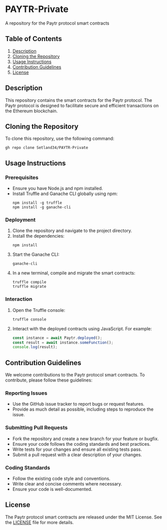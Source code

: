 # PAYTR-Private
A repository for the Paytr protocol smart contracts

## Table of Contents
1. [Description](#description)
2. [Cloning the Repository](#cloning-the-repository)
3. [Usage Instructions](#usage-instructions)
4. [Contribution Guidelines](#contribution-guidelines)
5. [License](#license)

## Description
This repository contains the smart contracts for the Paytr protocol. The Paytr protocol is designed to facilitate secure and efficient transactions on the Ethereum blockchain.

## Cloning the Repository
To clone this repository, use the following command:
```
gh repo clone Setland34/PAYTR-Private
```

## Usage Instructions
### Prerequisites
- Ensure you have Node.js and npm installed.
- Install Truffle and Ganache CLI globally using npm:
  ```
  npm install -g truffle
  npm install -g ganache-cli
  ```

### Deployment
1. Clone the repository and navigate to the project directory.
2. Install the dependencies:
   ```
   npm install
   ```
3. Start the Ganache CLI:
   ```
   ganache-cli
   ```
4. In a new terminal, compile and migrate the smart contracts:
   ```
   truffle compile
   truffle migrate
   ```

### Interaction
1. Open the Truffle console:
   ```
   truffle console
   ```
2. Interact with the deployed contracts using JavaScript. For example:
   ```javascript
   const instance = await Paytr.deployed();
   const result = await instance.someFunction();
   console.log(result);
   ```

## Contribution Guidelines
We welcome contributions to the Paytr protocol smart contracts. To contribute, please follow these guidelines:

### Reporting Issues
- Use the GitHub issue tracker to report bugs or request features.
- Provide as much detail as possible, including steps to reproduce the issue.

### Submitting Pull Requests
- Fork the repository and create a new branch for your feature or bugfix.
- Ensure your code follows the coding standards and best practices.
- Write tests for your changes and ensure all existing tests pass.
- Submit a pull request with a clear description of your changes.

### Coding Standards
- Follow the existing code style and conventions.
- Write clear and concise comments where necessary.
- Ensure your code is well-documented.

## License
The Paytr protocol smart contracts are released under the MIT License. See the [LICENSE](LICENSE) file for more details.
